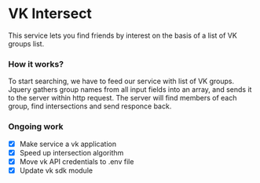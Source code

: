 # VK Intersect
This service lets you find friends by interest on the basis of a list of VK groups list.

### How it works?
To start searching, we have to feed our service with list of VK groups. Jquery gathers group names from all input fields into an array, and sends it to the server within http request. The server will find members of each group, find intersections and send responce back.

### Ongoing work
- [x] Make service a vk application
- [x] Speed up intersection algorithm
- [x] Move vk API credentials to .env file 
- [x] Update vk sdk module
